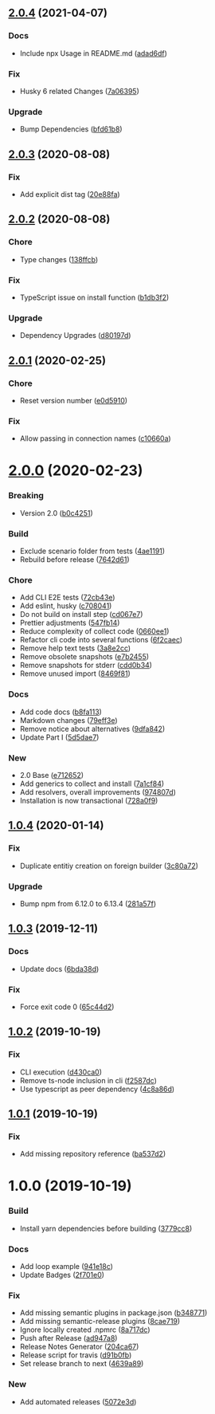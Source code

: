 ## [2.0.4](https://github.com/jeanfortheweb/typeorm-fixture-builder/compare/v2.0.3...v2.0.4) (2021-04-07)


### Docs

* Include npx Usage in README.md ([adad6df](https://github.com/jeanfortheweb/typeorm-fixture-builder/commit/adad6dfb9b14189f8f2f90b91d25582e573a2ee9))

### Fix

* Husky 6 related Changes ([7a06395](https://github.com/jeanfortheweb/typeorm-fixture-builder/commit/7a06395dd4ec373c5e6640eb8dea6e5dda13c26e))

### Upgrade

* Bump Dependencies ([bfd61b8](https://github.com/jeanfortheweb/typeorm-fixture-builder/commit/bfd61b8bee37c908873786e071ddb7de5eeecad5))

## [2.0.3](https://github.com/jeanfortheweb/typeorm-fixture-builder/compare/v2.0.2...v2.0.3) (2020-08-08)


### Fix

* Add explicit dist tag ([20e88fa](https://github.com/jeanfortheweb/typeorm-fixture-builder/commit/20e88fad7a46c2445d631306b4c9a6d24ed64459))

## [2.0.2](https://github.com/jeanfortheweb/typeorm-fixture-builder/compare/v2.0.1...v2.0.2) (2020-08-08)


### Chore

* Type changes ([138ffcb](https://github.com/jeanfortheweb/typeorm-fixture-builder/commit/138ffcb1e710a091bd80cba35aad946ef11c7680))

### Fix

* TypeScript issue on install function ([b1db3f2](https://github.com/jeanfortheweb/typeorm-fixture-builder/commit/b1db3f269e36a0a6e82db8d49ada6b3775a0c24c))

### Upgrade

* Dependency Upgrades ([d80197d](https://github.com/jeanfortheweb/typeorm-fixture-builder/commit/d80197dd5d8ea5ae869ee0dbc2c44931d871628f))

## [2.0.1](https://github.com/jeanfortheweb/typeorm-fixture-builder/compare/v2.0.0...v2.0.1) (2020-02-25)


### Chore

* Reset version number ([e0d5910](https://github.com/jeanfortheweb/typeorm-fixture-builder/commit/e0d59100b67e910ef3240eb9a2ec97fe5d1557b1))

### Fix

* Allow passing in connection names ([c10660a](https://github.com/jeanfortheweb/typeorm-fixture-builder/commit/c10660a5bd886d15cdaa7a2c2e22a3957ff53a07))

# [2.0.0](https://github.com/jeanfortheweb/typeorm-fixture-builder/compare/v1.0.4...v2.0.0) (2020-02-23)


### Breaking

* Version 2.0 ([b0c4251](https://github.com/jeanfortheweb/typeorm-fixture-builder/commit/b0c4251f02793065a973a1b75bb6e91d419e89a2))

### Build

* Exclude scenario folder from tests ([4ae1191](https://github.com/jeanfortheweb/typeorm-fixture-builder/commit/4ae11919212b38d030e908e4615a093c64e7aecc))
* Rebuild before release ([7642d61](https://github.com/jeanfortheweb/typeorm-fixture-builder/commit/7642d61fb658c72c83fd5a594df41e3da7b3b12d))

### Chore

* Add CLI E2E tests ([72cb43e](https://github.com/jeanfortheweb/typeorm-fixture-builder/commit/72cb43e17ae171d75f7fc426faeb699f56ca70f2))
* Add eslint, husky ([c708041](https://github.com/jeanfortheweb/typeorm-fixture-builder/commit/c708041fd784128ff9a7ea78faf12ca9e37634d7))
* Do not build on install step ([cd067e7](https://github.com/jeanfortheweb/typeorm-fixture-builder/commit/cd067e7d7c973d8810ed99f32936a03f606dc8ea))
* Prettier adjustments ([547fb14](https://github.com/jeanfortheweb/typeorm-fixture-builder/commit/547fb1412d7e2730f1840685bccc43718d3b431f))
* Reduce complexity of collect code ([0660ee1](https://github.com/jeanfortheweb/typeorm-fixture-builder/commit/0660ee1ada53d3852f273edaaec19b4c7d7bfd2b))
* Refactor cli code into several functions ([6f2caec](https://github.com/jeanfortheweb/typeorm-fixture-builder/commit/6f2caec390af79f8bdde836ebdac2df1903010c6))
* Remove help text tests ([3a8e2cc](https://github.com/jeanfortheweb/typeorm-fixture-builder/commit/3a8e2cc7badddf384fa78415715ac7402dc5a0da))
* Remove obsolete snapshots ([e7b2455](https://github.com/jeanfortheweb/typeorm-fixture-builder/commit/e7b245525104e4f3f9f86655a5a0ff9f571fa1f5))
* Remove snapshots for stderr ([cdd0b34](https://github.com/jeanfortheweb/typeorm-fixture-builder/commit/cdd0b3442f669aeeeda19cdb6aa5bdfd32dce83b))
* Remove unused import ([8469f81](https://github.com/jeanfortheweb/typeorm-fixture-builder/commit/8469f8175fe3106d1dd33333ab3b04896ab85424))

### Docs

* Add code docs ([b8fa113](https://github.com/jeanfortheweb/typeorm-fixture-builder/commit/b8fa1138a80d4a87965d8dd31ee37c15aa177d4d))
* Markdown changes ([79eff3e](https://github.com/jeanfortheweb/typeorm-fixture-builder/commit/79eff3ee223f44f18436400feb0326b7058c60f0))
* Remove notice about alternatives ([9dfa842](https://github.com/jeanfortheweb/typeorm-fixture-builder/commit/9dfa842e5fac11f24d81dc2f6d7f92733b9f5e62))
* Update Part I ([5d5dae7](https://github.com/jeanfortheweb/typeorm-fixture-builder/commit/5d5dae7ee52da365d57fcf062ea45d7dfc05a622))

### New

* 2.0 Base ([e712652](https://github.com/jeanfortheweb/typeorm-fixture-builder/commit/e7126528fd271b91fa70f74c708ec0ba328f892f))
* Add generics to collect and install ([7a1cf84](https://github.com/jeanfortheweb/typeorm-fixture-builder/commit/7a1cf843d23d34ea32e584f21b7d8b2eb3ffce80))
* Add resolvers, overall improvements ([974807d](https://github.com/jeanfortheweb/typeorm-fixture-builder/commit/974807da3fd7fe028a3bac8706da14d376ca8f03))
* Installation is now transactional ([728a0f9](https://github.com/jeanfortheweb/typeorm-fixture-builder/commit/728a0f94e74513b1ed36c63c169a5a73e98428a0))

## [1.0.4](https://github.com/jeanfortheweb/typeorm-fixture-builder/compare/v1.0.3...v1.0.4) (2020-01-14)


### Fix

* Duplicate entitiy creation on foreign builder ([3c80a72](https://github.com/jeanfortheweb/typeorm-fixture-builder/commit/3c80a7221a5bd0161b8b3e0961a823196d8e7f59))

### Upgrade

* Bump npm from 6.12.0 to 6.13.4 ([281a57f](https://github.com/jeanfortheweb/typeorm-fixture-builder/commit/281a57f5f6f1e3ec57fc2d4bf40e7704ebb04ae1))

## [1.0.3](https://github.com/jeanfortheweb/typeorm-fixture-builder/compare/v1.0.2...v1.0.3) (2019-12-11)


### Docs

* Update docs ([6bda38d](https://github.com/jeanfortheweb/typeorm-fixture-builder/commit/6bda38d360168cd72d3cfd436b5bd77cdb2d5ab3))

### Fix

* Force exit code 0 ([65c44d2](https://github.com/jeanfortheweb/typeorm-fixture-builder/commit/65c44d2d576cc91e6c8fc895d9b0706e337c88bb))

## [1.0.2](https://github.com/jeanfortheweb/typeorm-fixture-builder/compare/v1.0.1...v1.0.2) (2019-10-19)


### Fix

* CLI execution ([d430ca0](https://github.com/jeanfortheweb/typeorm-fixture-builder/commit/d430ca00b06a9743af69fde0b5fa91013ad4c4e5))
* Remove ts-node inclusion in cli ([f2587dc](https://github.com/jeanfortheweb/typeorm-fixture-builder/commit/f2587dc11d2f36499f134ac530a5a470e8097fe0))
* Use typescript as peer dependency ([4c8a86d](https://github.com/jeanfortheweb/typeorm-fixture-builder/commit/4c8a86d38c73091b26a5043f410a224dd980bb6b))

## [1.0.1](https://github.com/jeanfortheweb/typeorm-fixture-builder/compare/v1.0.0...v1.0.1) (2019-10-19)


### Fix

* Add missing repository reference ([ba537d2](https://github.com/jeanfortheweb/typeorm-fixture-builder/commit/ba537d2c8e704beb43a620b2bf0fb4aa54a6bab8))

# 1.0.0 (2019-10-19)


### Build

* Install yarn dependencies before building ([3779cc8](https://github.com/jeanfortheweb/typeorm-fixture-builder/commit/3779cc85890f97ce9ed25c62f32fe436a3b1952c))

### Docs

* Add loop example ([941e18c](https://github.com/jeanfortheweb/typeorm-fixture-builder/commit/941e18cb4afe09d045fb2ae8f4c45039c2f67973))
* Update Badges ([2f701e0](https://github.com/jeanfortheweb/typeorm-fixture-builder/commit/2f701e054579a728883a06d22c2c17b0df0a6b5b))

### Fix

* Add missing semantic plugins in package.json ([b348771](https://github.com/jeanfortheweb/typeorm-fixture-builder/commit/b34877178b3e2519d8f5fcd57fe0c64b525313ce))
* Add missing semantic-release plugins ([8cae719](https://github.com/jeanfortheweb/typeorm-fixture-builder/commit/8cae7193503943e34b0b176b5e9c9168c35e53cf))
* Ignore locally created .npmrc ([8a717dc](https://github.com/jeanfortheweb/typeorm-fixture-builder/commit/8a717dc1d97bfcceeec19a036b9b647a50f31bc8))
* Push after Release ([ad947a8](https://github.com/jeanfortheweb/typeorm-fixture-builder/commit/ad947a83c0bf235fe1eb296bddeee274c9d7d28d))
* Release Notes Generator ([204ca67](https://github.com/jeanfortheweb/typeorm-fixture-builder/commit/204ca6742c17205aa77e538904da7d606160548f))
* Release script for travis ([d91b0fb](https://github.com/jeanfortheweb/typeorm-fixture-builder/commit/d91b0fba6efe28ec537b48e32e9ab912e3742a55))
* Set release branch to next ([4639a89](https://github.com/jeanfortheweb/typeorm-fixture-builder/commit/4639a895e2e945dca3116921ce4dbe342a2569ec))

### New

* Add automated releases ([5072e3d](https://github.com/jeanfortheweb/typeorm-fixture-builder/commit/5072e3d6c2e338928caa95df90cb89b4b9bb1972))
